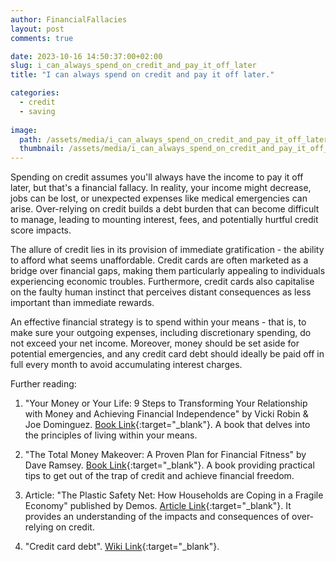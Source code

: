 ```yaml
---
author: FinancialFallacies
layout: post
comments: true

date: 2023-10-16 14:50:37:00+02:00  
slug: i_can_always_spend_on_credit_and_pay_it_off_later
title: "I can always spend on credit and pay it off later."

categories:
  - credit
  - saving
  
image:
  path: /assets/media/i_can_always_spend_on_credit_and_pay_it_off_later.jpg
  thumbnail: /assets/media/i_can_always_spend_on_credit_and_pay_it_off_later.jpg
---
```


Spending on credit assumes you'll always have the income to pay it off later, but that's a financial fallacy. In reality, your income might decrease, jobs can be lost, or unexpected expenses like medical emergencies can arise. Over-relying on credit builds a debt burden that can become difficult to manage, leading to mounting interest, fees, and potentially hurtful credit score impacts. 

The allure of credit lies in its provision of immediate gratification - the ability to afford what seems unaffordable. Credit cards are often marketed as a bridge over financial gaps, making them particularly appealing to individuals experiencing economic troubles. Furthermore, credit cards also capitalise on the faulty human instinct that perceives distant consequences as less important than immediate rewards.

An effective financial strategy is to spend within your means - that is, to make sure your outgoing expenses, including discretionary spending, do not exceed your net income. Moreover, money should be set aside for potential emergencies, and any credit card debt should ideally be paid off in full every month to avoid accumulating interest charges.

Further reading:

1. "Your Money or Your Life: 9 Steps to Transforming Your Relationship with Money and Achieving Financial Independence" by Vicki Robin & Joe Dominguez. [Book Link](https://www.amazon.com/Your-Money-Life-Transforming-Relationship/dp/0143115766/ref=nosim?tag=financialfall-20){:target="_blank"}.
A book that delves into the principles of living within your means.

2. "The Total Money Makeover: A Proven Plan for Financial Fitness" by Dave Ramsey. [Book Link](https://www.amazon.com/Total-Money-Makeover-Financial-Fitness/dp/159555078X/ref=nosim?tag=financialfall-20){:target="_blank"}.
A book providing practical tips to get out of the trap of credit and achieve financial freedom.

3. Article: "The Plastic Safety Net: How Households are Coping in a Fragile Economy" published by Demos. [Article Link](https://www.demos.org/research/plastic-safety-net-2009-how-households-are-coping-fragile-economy){:target="_blank"}.
It provides an understanding of the impacts and consequences of over-relying on credit.

4. "Credit card debt". [Wiki Link](https://en.wikipedia.org/wiki/Credit_card_debt){:target="_blank"}.

